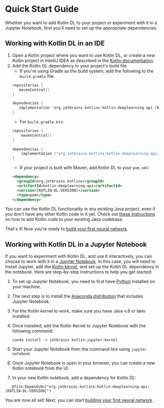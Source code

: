# Quick Start Guide

Whether you want to add Kotlin DL to your project or experiment with it in a Jupyter Notebook, 
first you'll need to set up the appropriate dependencies.  

## Working with Kotlin DL in an IDE
1. Open a Kotlin project where you want to use Kotlin DL, or create a new Kotlin project in IntelliJ IDEA as described in the [Kotlin documentation](https://kotlinlang.org/docs/tutorials/jvm-get-started.html).
2. Add the Kotlin DL dependency to your project's build file. 
    * If you're using Gradle as the build system, add the following to the `build.gradle` file:
    ```kotlin
   repositories {
       mavenCentral()
   }
   
   dependencies {
       implementation 'org.jetbrains.kotlinx:kotlin-deeplearning-api:[KOTLIN-DL-VERSION]'
   }
    ```  
   * For `build.gradle.kts`: 
   ```kotlin
   repositories {
       mavenCentral()
   }
       
   dependencies {
       implementation ("org.jetbrains.kotlinx:kotlin-deeplearning-api:[KOTLIN-DL-VERSION]")
   }
   ```   
   * If your project is built with Maven, add Kotlin DL to your `pom.xml`: 
   ```xml
   <dependency>
     <groupId>org.jetbrains.kotlinx</groupId>
     <artifactId>kotlin-deeplearning-api</artifactId>
     <version>[KOTLIN-DL-VERSION]</version>
     <type>pom</type>
   </dependency>
   ```
 
You can use the Kotlin DL functionality in any existing Java project, even if you don’t have any other Kotlin code in it yet. 
Check out [these instructions](https://kotlinlang.org/docs/tutorials/mixing-java-kotlin-intellij.html#adding-kotlin-source-code-to-an-existing-java-project) 
on how to add Kotlin code to your existing Java codebase. 
  
That's it! Now you're ready to [build your first neural network](create_your_first_nn.ipynb). 

## Working with Kotlin DL in a Jupyter Notebook
If you want to experiment with Kotlin DL, and use it interactively, you can choose to work with it in a [Jupyter Notebook](https://jupyter.org). 
In this case, you will need to install Jupyter, add the 
[Kotlin kernel](https://github.com/Kotlin/kotlin-jupyter), and set up the Kotlin DL dependency in the notebook. 
Here are step-by-step instructions to help you get started:

1. To set up Jupyter Notebook, you need to first have [Python](https://www.python.org/) installed on your machine. 
2. The next step is to install the [Anaconda distribution](https://www.anaconda.com/products/individual) that includes Jupyter Notebook. 
3. For the Kotlin kernel to work, make sure you have Java v.8 or later installed. 
4. Once installed, add the Kotlin Kernel to Jupyter Notebook with the following command: 

    ```conda install -c jetbrains kotlin-jupyter-kernel```
5. Start your Jupyter Notebook from the command line using `jupyter notebook`
6. Once Jupyter Notebook is open in your browser, you can create a new Kotlin notebook from the UI. 
7. In your new Kotlin notebook, add a dependency for Kotlin DL:
```
   @file:DependsOn("org.jetbrains.kotlinx:kotlin-deeplearning-api:[KOTLIN-DL-VERSION]")
```

You are now all set! Next, you can start [building your first neural network](create_your_first_nn.ipynb).
 
